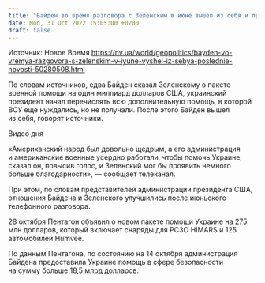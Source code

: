 ```yaml
---
title: "Байден во время разговора с Зеленским в июне вышел из себя и призвал быть благодарнее — NBC"
date: Mon, 31 Oct 2022 15:05:00 +0200
draft: false
---
```

Источник: Новое Время https://nv.ua/world/geopolitics/bayden-vo-vremya-razgovora-s-zelenskim-v-iyune-vyshel-iz-sebya-poslednie-novosti-50280508.html


По словам источников, едва Байден сказал Зеленскому о пакете военной помощи на один миллиард долларов США, украинский президент начал перечислять всю дополнительную помощь, в которой ВСУ еще нуждались, но не получали. После этого Байден вышел из себя, говорят источники. 

 Видео дня   

«Американский народ был довольно щедрым, а его администрация и американские военные усердно работали, чтобы помочь Украине, сказал он, повысив голос, и Зеленский мог бы проявить немного больше благодарности», — сообщает телеканал.

При этом, по словам представителей администрации президента США, отношения Байдена и Зеленского улучшились после июньского телефонного разговора. 

28 октября Пентагон объявил о новом пакете помощи Украине на 275 млн долларов, который включает снаряды для РСЗО HIMARS и 125 автомобилей Humvee.

По данным Пентагона, по состоянию на 14 октября администрация Байдена предоставила Украине помощь в сфере безопасности на сумму больше 18,5 млрд долларов.
